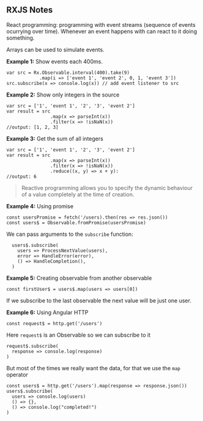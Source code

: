 ## RXJS Notes

React programming: programming with event streams (sequence of events ocurrying over time). Whenever an event happens with can react to it doing something.

Arrays can be used to simulate events.

**Example 1:** Show events each 400ms.
```
var src = Rx.Observable.interval(400).take(9)
            .map(i => ['event 1', 'event 2', 0, 1, 'event 3'])
src.subscribe(x => console.log(x)) // add event listener to src
```

**Example 2:** Show only integers in the source
```
var src = ['1', 'event 1', '2', '3', 'event 2']
var result = src
                .map(x => parseInt(x))
                .filter(x => !isNaN(x))
//output: [1, 2, 3]
```

**Example 3:** Get the sum of all integers
```
var src = ['1', 'event 1', '2', '3', 'event 2']
var result = src
                .map(x => parseInt(x))
                .filter(x => !isNaN(x))
                .reduce((x, y) => x + y):
//output: 6
```

> Reactive programming allows you to specify the dynamic behaviour of a value completely at the time of creation.

**Example 4:** Using promise

```
const usersPromise = fetch('/users).then(res => res.json())
const users$ = Observable.fromPromise(usersPromise)
```
We can pass arguments to the `subscribe` function:

```
  users$.subscribe(
    users => ProcessNextValue(users),
    error => HandleError(error),
    () => HandleCompletion(),
  )
```

**Example 5:** Creating observable from another observable
```
const firstUser$ = users$.map(users => users[0])
```
If we subscribe to the last observable the next value will be just one user.

**Example 6:** Using Angular HTTP
```
const request$ = http.get('/users')
```
Here `request$` is an Observable so we can subscribe to it
```
request$.subscribe(
  response => console.log(response)
)
```

But most of the times we really want the data, for that we use the `map` operator
```
const users$ = http.get('/users').map(response => response.json())
users$.subscribe(
  users => console.log(users)
  () => {},
  () => console.log("completed!")
)
```


